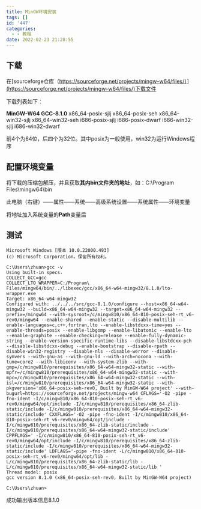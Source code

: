 ```yaml
---
title: MinGW环境安装
tags: []
id: '447'
categories:
  - - 教程
date: 2022-02-23 21:28:55
---
```


## 下载

在[sourceforge仓库（https://sourceforge.net/projects/mingw-w64/files/）](https://sourceforge.net/projects/mingw-w64/files/)下载文件

下载列表如下：

**MinGW-W64 GCC-8.1.0**
x86\_64-posix-sjlj
x86\_64-posix-seh
x86\_64-win32-sjlj
x86\_64-win32-seh
i686-posix-sjlj
i686-posix-dwarf
i686-win32-sjlj
i686-win32-dwarf

前4个为64位，后四个为32位。其中posix为一般使用，win32为运行Windows程序

## 配置环境变量

将下载的压缩包解压，并且获取**其内bin文件夹的地址**，如：C:\\Program Files\\mingw64\\bin

此电脑（右键）——属性——系统——高级系统设置——系统属性——环境变量

将地址加入系统变量的**Path**变量后

## 测试

```
Microsoft Windows [版本 10.0.22000.493]
(c) Microsoft Corporation。保留所有权利。

C:\Users\zhuan>gcc -v
Using built-in specs.
COLLECT_GCC=gcc
COLLECT_LTO_WRAPPER=C:/Program\ Files/mingw64/bin/../libexec/gcc/x86_64-w64-mingw32/8.1.0/lto-wrapper.exe
Target: x86_64-w64-mingw32
Configured with: ../../../src/gcc-8.1.0/configure --host=x86_64-w64-mingw32 --build=x86_64-w64-mingw32 --target=x86_64-w64-mingw32 --prefix=/mingw64 --with-sysroot=/c/mingw810/x86_64-810-posix-seh-rt_v6-rev0/mingw64 --enable-shared --enable-static --disable-multilib --enable-languages=c,c++,fortran,lto --enable-libstdcxx-time=yes --enable-threads=posix --enable-libgomp --enable-libatomic --enable-lto --enable-graphite --enable-checking=release --enable-fully-dynamic-string --enable-version-specific-runtime-libs --disable-libstdcxx-pch --disable-libstdcxx-debug --enable-bootstrap --disable-rpath --disable-win32-registry --disable-nls --disable-werror --disable-symvers --with-gnu-as --with-gnu-ld --with-arch=nocona --with-tune=core2 --with-libiconv --with-system-zlib --with-gmp=/c/mingw810/prerequisites/x86_64-w64-mingw32-static --with-mpfr=/c/mingw810/prerequisites/x86_64-w64-mingw32-static --with-mpc=/c/mingw810/prerequisites/x86_64-w64-mingw32-static --with-isl=/c/mingw810/prerequisites/x86_64-w64-mingw32-static --with-pkgversion='x86_64-posix-seh-rev0, Built by MinGW-W64 project' --with-bugurl=https://sourceforge.net/projects/mingw-w64 CFLAGS='-O2 -pipe -fno-ident -I/c/mingw810/x86_64-810-posix-seh-rt_v6-rev0/mingw64/opt/include -I/c/mingw810/prerequisites/x86_64-zlib-static/include -I/c/mingw810/prerequisites/x86_64-w64-mingw32-static/include' CXXFLAGS='-O2 -pipe -fno-ident -I/c/mingw810/x86_64-810-posix-seh-rt_v6-rev0/mingw64/opt/include -I/c/mingw810/prerequisites/x86_64-zlib-static/include -I/c/mingw810/prerequisites/x86_64-w64-mingw32-static/include' CPPFLAGS=' -I/c/mingw810/x86_64-810-posix-seh-rt_v6-rev0/mingw64/opt/include -I/c/mingw810/prerequisites/x86_64-zlib-static/include -I/c/mingw810/prerequisites/x86_64-w64-mingw32-static/include' LDFLAGS='-pipe -fno-ident -L/c/mingw810/x86_64-810-posix-seh-rt_v6-rev0/mingw64/opt/lib -L/c/mingw810/prerequisites/x86_64-zlib-static/lib -L/c/mingw810/prerequisites/x86_64-w64-mingw32-static/lib '
Thread model: posix
gcc version 8.1.0 (x86_64-posix-seh-rev0, Built by MinGW-W64 project)

C:\Users\zhuan>
```

成功输出版本信息8.1.0
